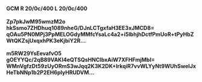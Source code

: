 #### GCM R 20/0c/400 L 20/0c/400
**Zp7pkJwM95wmzM2o**<br/>**hkSsmo7ZHDhuq1089nheG/DJnLCTgxfaH3EE3xJMCD8=**<br/>**qOAu5PN0MPj3PpMELOGdyMMfcYsaLc4a2+i5lbhjhDctfPmUoR+tPyHbZWtQKZsjUxqxhPK3eKjbiY2R...**<br/><br/>
**m5RW29YsEevafvO5**<br/>**gOEYYQc/2qB89VAKl4eQTSQsHNClbxAiW7XFHFmjMbI=**<br/>**WMnVgfzDt59zUyORmS3wJqq2K3K2DK+IrkqiR7vvWLYyNt9WUhSweIJxHeTbNNp1b2P2EH6plyHRUDVM...**